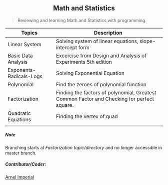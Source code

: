 <h2 align=center>Math and Statistics</h2> 

> Reviewing and learning Math and Statistics with programming.



| Topics                      | Description                                                                               |
|-----------------------------|-------------------------------------------------------------------------------------------|
| Linear System               | Solving system of linear equations, slope-intercept form                                  |                                 
| Basic Data Analysis         | Excercise from Design and Analysis of Experiments 5th edition                             |
| Exponents-Radicals-Logs     | Solving Exponential Equation                                                              |
| Polynomial                  | Find the zeroes of polynomial function                                                    |
| Factorization               | Finding the factors of polynomial, Greatest Common Factor and Checking for perfect square.|
| Quadratic Equations  	      | Finding the vertex of quad                                                                |
|                             |                                                                                           |	                                                                                                                      





##### Note
Branching starts at <em>Factorization topic/directory</em> and no longer accessible in master branch. 
##### Contributor/Coder:
[Arnel Imperial](https://arnelimperial.bitbucket.io)

